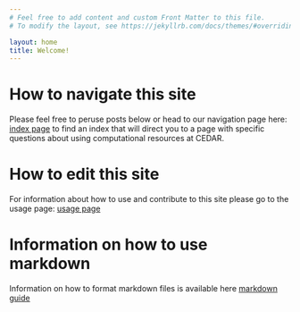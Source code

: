 ```yaml
---
# Feel free to add content and custom Front Matter to this file.
# To modify the layout, see https://jekyllrb.com/docs/themes/#overriding-theme-defaults

layout: home
title: Welcome!
---
```


# How to navigate this site
Please feel free to peruse posts below or head to our navigation page here: [index page](/path/to/page/not/created/yet) to find an index that will direct you to a page with specific questions about using computational resources at CEDAR.

# How to edit this site
For information about how to use and contribute to this site please go to the usage page: [usage page](https://ohsu-cedar-comp-hub.github.io/jekyll/update/2023/05/02/using-this-site.html)

# Information on how to use markdown
Information on how to format markdown files is available here [markdown guide](https://www.markdownguide.org/basic-syntax#headings)
